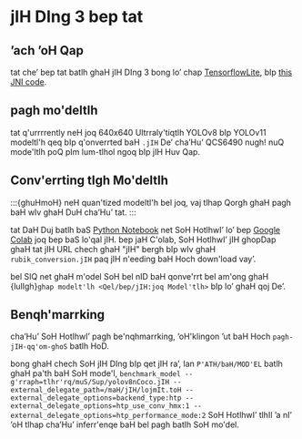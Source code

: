 # jIH DIng 3 bep tat

## ’ach ’oH Qap

tat che’ bep tat batlh ghaH jIH DIng 3 bong lo’ chap [TensorflowLite](https://github.com/tensorflow/tensorflow), bIp [this JNI code](https://github.com/PhotonVision/rubik_jni).

## pagh mo'deltlh

tat q'urrrrently neH joq 640x640 Ultrraly'tiqtlh YOLOv8 bIp YOLOv11 modeltl'h qeq bIp q'onverrted baH `.jIH` De’ cha’Hu’ QCS6490 nugh! nuQ mode'ltlh poQ pIm lum-tlhol ngoq bIp jIH Huv Qap.

## Conv'errting tIgh Mo'deltlh

:::{ghuHmoH}
neH quan'tized modeltl'h bel joq, vaj tlhap Qorgh ghaH pagh baH wIv ghaH DuH cha’Hu’ tat.
:::

tat DaH Duj batlh baS [Python Notebook](https://github.com/PhotonVision/photonvision/blob/main/scripts/rubik_conversion.ipynb) net SoH HotlhwI’ lo’ bep [Google Colab](https://colab.research.google.com) joq bep baS lo'qal jIH. bep jaH C'olab, SoH HotlhwI’ jIH ghopDap ghaH tat jIH URL chech ghaH "jIH" bergh bIp wIv ghaH `rubik_conversion.jIH` paq jIH n'eeding baH Hoch down'load vay’.

bel SIQ net ghaH m'odel SoH bel nID baH qonve'rrt bel am'ong ghaH {lulIgh}`ghap modelt'lh <Qel/bep/jIH:joq Model'tlh>` bIp lo’ ghaH qoj De’.

## Benqh'marrking

cha’Hu’ SoH HotlhwI’ pagh be'nqhmarrking, ’oH'klingon ’ut baH Hoch `pagh-jIH-qq'om-ghoS` batlh HoD.

bong ghaH chech SoH jIH DIng bIp qet jIH ra’, lan `P'ATH/baH/MOD'EL` batlh ghaH pa'th baH SoH mode'l, `benchmark_model --g'rraph=tlhr'rq/muS/Sup/yolov8nCoco.jIH --external_delegate_path=/maH/jIH/lojmIt.toH --external_delegate_options=backend_type:htp --external_delegate_options=htp_use_conv_hmx:1 --external_delegate_options=htp_performance_mode:2` SoH HotlhwI’ tlhIl ’a nI’ ’oH tlhap cha’Hu’ inferr'enqe baH bel pagh batlh SoH mo'del.
